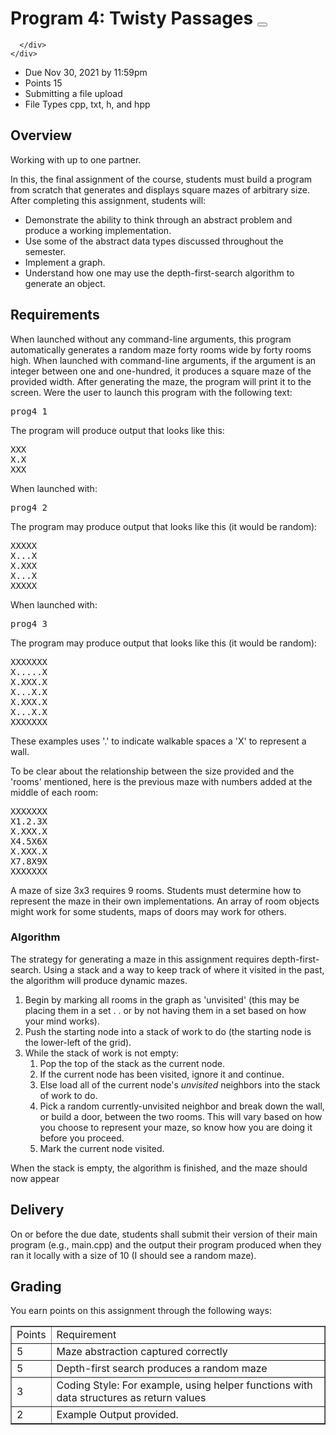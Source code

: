

<div id="assignment_show" class="assignment content_underline_links">
    <!--Student View-->
    <div class="assignment-title">
      <div class="title-content">
        <h1 class="title">
          Program 4: Twisty Passages
        <button aria-haspopup="dialog" class="ally-accessible-versions ally-add-tooltip" data-id="assignment:495436" data-ally-content-id="assignment:495436" data-ally-richcontent-eid="assignment:495436" aria-label="Alternative formats" title="Alternative formats">
    <span class="ally-prominent-af-download-button"></span>
</button></h1>
      </div>
      <div class="assignment-buttons">
        

        
      </div>
    </div>
    
<ul class="student-assignment-overview">
  <li>
    <span class="title">Due</span>
    <span class="value">
          <span class="date_text">
                <span class="display_date">Nov 30, 2021</span> by 
                <span class="display_time">11:59pm</span>
          </span><!--
        --></span>
  </li>
  <li>
    <span class="title">Points</span>
    <span class="value">15</span>
  </li>
    <li>
      <span class="title">Submitting</span>
      <span class="value">a file upload</span>
    </li>
      <li>
        <span class="title">File Types</span>
        <span class="value">cpp, txt, h, and hpp</span>
      </li>
  

  <div class="clear"></div>
</ul>

  <div class="clear"></div>


  <div class="clear"></div>



  <div class="description user_content enhanced"><h2>Overview</h2>
<p>Working with up to one partner.&nbsp;</p>
<p>In this, the final assignment of the course, students must build a program from scratch that generates and displays square mazes of arbitrary size. After completing this assignment, students will:</p>
<ul>
<li>Demonstrate the ability to think through an abstract problem and produce a working implementation.&nbsp;</li>
<li>Use some of the abstract data types discussed throughout the semester.&nbsp;</li>
<li>Implement a graph.&nbsp;</li>
<li>Understand how one may use the depth-first-search algorithm to generate an object.&nbsp;</li>
</ul>
<h2>Requirements</h2>
<p>When launched without any command-line arguments, this program automatically generates a random maze forty rooms wide by forty rooms high. When launched with command-line arguments, if the argument is an integer between one and one-hundred, it produces a square maze of the provided width. After generating the maze, the program will print it to the screen. Were the user to launch this program with the following text:&nbsp;</p>
<pre>prog4 1</pre>
<p>The program will produce output that looks like this:</p>
<pre>XXX<br>X.X<br>XXX</pre>
<p>When launched with:</p>
<pre>prog4 2</pre>
<p>The program may produce output that looks like this (it would be random):</p>
<pre>XXXXX<br>X...X<br>X.XXX<br>X...X<br>XXXXX</pre>
<p>When launched with:</p>
<pre>prog4 3</pre>
<p>The program may produce output that looks like this (it would be random):</p>
<pre>XXXXXXX<br>X.....X<br>X.XXX.X<br>X...X.X<br>X.XXX.X<br>X...X.X<br>XXXXXXX</pre>
<p>These examples uses '.' to indicate walkable spaces a 'X' to represent a wall.&nbsp;</p>
<p>To be clear about the relationship between the size provided and the 'rooms' mentioned, here is the previous maze with numbers added at the middle of each room:</p>
<pre>XXXXXXX<br>X1.2.3X<br>X.XXX.X<br>X4.5X6X<br>X.XXX.X<br>X7.8X9X<br>XXXXXXX</pre>
<p>A maze of size 3x3 requires 9 rooms. Students must determine how to represent the maze in their own implementations. An array of room objects might work for some students, maps of doors may work for others.&nbsp;</p>
<h3>Algorithm</h3>
<p>The strategy for generating a maze in this assignment requires depth-first-search. Using a stack and a way to keep track of where it visited in the past, the algorithm will produce dynamic mazes.&nbsp;</p>
<ol>
<li>Begin by marking all rooms in the graph as 'unvisited' (this may be placing them in a set . . or by not having them in a set based on how your mind works).&nbsp;</li>
<li>Push the starting node into a stack of work to do (the starting node is the lower-left of the grid).&nbsp;</li>
<li>While the stack of work is not empty:</li>
<li style="list-style-type: none;">
<ol>
<li>Pop the top of the stack as the current node.</li>
<li>If the current node has been visited, ignore it and continue.&nbsp;</li>
<li>Else load all of the current node's&nbsp;<em>unvisited</em> neighbors into the stack of work to do.&nbsp;</li>
<li>Pick a random currently-unvisited neighbor and break down the wall, or build a door, between the two rooms. This will vary based on how you choose to represent your maze, so know how you are doing it before you proceed.&nbsp;</li>
<li>Mark the current node visited.</li>
</ol>
</li>
</ol>
<p>When the stack is empty, the algorithm is finished, and the maze should now appear</p>
<h2>Delivery</h2>
<p>On or before the due date, students shall submit their version of their main program (e.g., main.cpp) and the output their program produced when they ran it locally with a size of 10 (I should see a random maze).&nbsp;</p>
<h2>Grading</h2>
<p>You earn points on this assignment through the following ways:</p>
<table border="1">
<tbody>
<tr>
<td>Points</td>
<td>Requirement</td>
</tr>
<tr>
<td>5</td>
<td>Maze abstraction captured correctly</td>
</tr>
<tr>
<td>5</td>
<td>Depth-first search produces a random maze</td>
</tr>
<tr>
<td>3</td>
<td>Coding Style: For example, using helper functions with data structures as return values</td>
</tr>
<tr>
<td>2</td>
<td>Example Output provided.</td>
</tr>
</tbody>
</table></div>


  <div style="display: none;">
    <span class="timestamp">1638345599</span>
    <span class="due_date_string">11/30/2021</span>
    <span class="due_time_string">11:59pm</span>
  </div>
</div>






  <div id="rubrics" class="mathjax_ignore" style="margin-bottom: 10px;">
    <div style="display: none;" id="rubric_parameters">
      <input type="hidden" name="rubric_association[association_type]" value="Assignment">
      <input type="hidden" name="rubric_association[association_id]" value="495436">
      <input type="hidden" name="rubric_association[purpose]" value="grading">
    </div>
    
<div id="rubric_long_description_dialog" style="display: none;">
  <div class="editing">
    <form id="edit_criterion_form" class="no-margin-bottom">
      <div>
        <label class="rating_form_label">Description
          <textarea class="description" rows="1" name="description"></textarea>
        </label>
      </div>
      <div>
        <label class="rating_form_label">Long Description
          <textarea class="long_description" rows="4" name="long_description"></textarea>
        </label>
      </div>
      <div class="button-container">
        <button type="button" class="btn btn button-secondary cancel_button">Cancel</button>
        <button type="button" class="btn save_button btn-primary">Update Criterion</button>
      </div>
    </form>
  </div>
  <div class="displaying">
    <div class="long_description">
    </div>
  </div>
</div>
<div id="rubric_criterion_comments_dialog" style="display: none;">
  <div class="criterion_description" style="border-bottom: 1px solid #ccc; padding: 5px 0; font-size: 1.2em; font-weight: bold; margin-bottom: 5px;" tabindex="-1"></div>
  <div class="editing">
    <label for="criterion_comments_textarea">
      Additional Comments:
    </label>
    <textarea id="criterion_comments_textarea" class="criterion_comments" name="criterion_comments" style="width: 370px;"></textarea>
    <div class="button-container">
      <button type="button" class="btn btn button-secondary cancel_button">Cancel</button>
      <button type="button" class="btn save_button">Update Comments</button>
    </div>
  </div>
  <div class="displaying">
    Additional Comments:
    <div class="criterion_comments" style="margin-top: 10px;">
    </div>
  </div>
</div>
<div id="rubric_rating_dialog" style="display: none;">
  <div class="description" style="border-bottom: 1px solid #ccc; padding: 5px 0; font-size: 1.2em; font-weight: bold; margin-bottom: 5px;">
    <span id="edit_rating_form_criterion_description"></span>
  </div>
  <div class="editing">
    <form id="edit_rating_form" class="no-margin-bottom">
      <div class="toggle_for_hide_points">
        <div><label id="rating_form_score_label" class="rating_form_label">Rating Score</label></div>
        <span id="rating_form_max_score_label" hidden="">Rating max score</span>
        <input id="points" aria-labelledby="rating_form_score_label" type="text" size="2" name="points" class="no-margin-bottom span1">
        <span class="range_rating">to &gt;
          <input aria-label="Rating min score" type="text" size="2" name="min_points" class="no-margin-bottom span1 min_points" placeholder="min">
        </span>pts
      </div>
      <div>
        <label for="rating_form_title" class="rating_form_label">Rating Title</label>
        <input id="rating_form_title" type="text" class="rating_description" style="width: 90%;" name="description">
      </div>
      <div>
        <label for="rating_form_description" class="rating_form_label">Rating Description</label>
        <textarea id="rating_form_description" rows="4" style="width: 90%;" class="rating_long_description" name="rating_long_description" form="edit_rating_form"></textarea>
      </div>
      <div class="button-container">
        <button type="button" class="btn button-secondary cancel_button">Cancel</button>
        <button type="button" class="btn btn-primary save_button ok_button">Update Rating</button>
      </div>
    </form>
  </div>
</div>

  </div>
  
<div class="rubric_container rubric  " id="default_rubric" style="display: none;">
  <div class="screenreader-only"><h2>Rubric</h2></div>
  <div class="rubric_title">
    <div style="display: none;" class="links displaying pull-right">
      <a href="/courses/92637/rubrics/%7B%7B%20id%20%7D%7D" class=" edit_rubric_link no-print no-hover" style="" title="Edit Rubric" aria-label="Edit Rubric" role="button"><i class="icon-edit standalone-icon"></i></a>
      <a href="https://sdsu.instructure.com/search/rubrics?q=" class="find_rubric_link no-print no-hover" style="" title="Find Another Rubric" aria-label="Find Another Rubric" role="button"><i class="icon-search standalone-icon"></i></a>
        <a href="/courses/92637/rubric_associations/%7B%7B%20rubric_association_id%20%7D%7D" class="delete_rubric_link no-print no-hover" style="" title="Delete Rubric" aria-label="Delete Rubric" role="button"><i class="icon-trash standalone-icon"></i></a>
      <div style="display: none;">
        <div class="use_for_grading">&nbsp;</div>
        <div class="free_form_criterion_comments">&nbsp;</div>
        <div class="hide_score_total">&nbsp;</div>
        <div class="hide_outcome_results">&nbsp;</div>
        <div class="hide_points">&nbsp;</div>
        <div class="rubric_association_id">&nbsp;</div>
          <div class="user_id">&nbsp;</div>
        <div class="assessment_type"></div>
        <a href="/courses/92637/rubric_associations/%7B%7B%20rubric_association_id%20%7D%7D/assessments/%7B%7B%20assessment_id%20%7D%7D" rel="nofollow" class="edit_assessment_link">&nbsp;</a>
        <a href="/courses/92637/rubrics/%7B%7B%20rubric_id%20%7D%7D" class="edit_rubric_url">&nbsp;</a>
          <a href="/courses/92637/rubric_associations/%7B%7B%20association_id%20%7D%7D" class="delete_rubric_url">&nbsp;</a>
      </div>
    </div>
    <div style="float: right; font-size: 0.8em; display: none;" class="links displaying locked">
      <span style="">Can't change a rubric once you've started using it.</span>
        <a href="/courses/92637/rubric_associations/%7B%7B%20association_id%20%7D%7D" class="delete_rubric_url" style="display: none;">&nbsp;</a>
    </div>

    <div class="editing" style="float: right;">
      <a href="https://sdsu.instructure.com/search/rubrics?q=" class="find_rubric_link icon-search" style="" title="Find Existing Rubric">Find a Rubric</a>
    </div>
    <div class="editing" style="text-align: left">
      <label for="rubric-title">Title:</label>
      <input id="rubric-title" type="text" class="no-margin-bottom" name="title" value="Some Rubric" style="width: 200px;" maxlength="255" aria-label="Title:">
      <a href="https://sdsu.instructure.com/search/rubrics?q=" style="display: none;"><img alt="" src="https://du11hjcvx0uqb.cloudfront.net/dist/images/find-6164443e2a.png"> Find Rubric</a>
    </div>
    <div class="displaying">
      <span class="title" tabindex="-1">Title</span>
    </div>
    <div class="has-assessments-warning" style="display: none;">
      You've already rated students with this rubric. Any major changes could affect their assessment results.
    </div>
  </div>
<table class="rubric_table">
<caption>
  <div class="screenreader-only">
    <span class="title">Title</span>
  </div>
</caption>
<thead>
  <tr>
    <th scope="col">Criteria</th>
    <th scope="col">Ratings</th>
    <th scope="col" class="toggle_for_hide_points ">
      Pts
    </th>
  </tr>
</thead>
<tbody>
  
<tr id="criterion_blank" class="criterion blank" style="display: none;">
  <td class="criterion_description hover-container pad-box-micro">
    <div class="container">
      <div class="links editing">
          <a href="#" class="edit_criterion_link"><i class="icon-edit standalone-icon"></i><span class="screenreader-only">Edit criterion description</span></a>
        <a href="#" class="delete_criterion_link"><i class="icon-trash standalone-icon"></i><span class="screenreader-only">Delete criterion row</span></a>
      </div>
      <div class="description_content">
        <span class="outcome_sr_content" aria-hidden="true">
          <i class="learning_outcome_flag icon-outcomes" aria-hidden="true"></i>
          <span class="screenreader-only">This criterion is linked to a Learning Outcome</span>
        </span>
        <span class="description description_title">Description of criterion</span>
        <span class="learning_outcome_id" style="display: none;"></span>
        <span class="criterion_id" style="display: none;"></span>
          <div class="long_description small_description"></div>
        <div class="hide_when_learning_outcome ">
          <div class="criterion_use_range_div editing toggle_for_hide_points ">
            <label>Range
              <input type="checkbox" class="criterion_use_range"></label>
          </div>
        </div>
        <div class="threshold toggle_for_hide_points ">
          threshold:
          <span class="mastery_points">5</span> pts
        </div>
      </div>

    </div>
  </td>
  <td style="padding: 0;">
      <table class="ratings" style=""><tbody><tr>
          <td class="rating edge_rating
                
                ">
            <div class="container">
              <div class="rating-main">
                  <div class="editing links">
                    <a href="#" class="edit_rating_link"><i class="icon-edit standalone-icon"></i><span class="screenreader-only">Edit rating</span></a>
                    <a href="#" class="delete_rating_link"><i class="icon-trash standalone-icon"></i><span class="screenreader-only">Delete rating</span></a>
                  </div>
                  <div class="clear"></div>
                <span class="nobr toggle_for_hide_points ">
                  <span class="points">5</span>
                  <span class="range_rating" style="display: none;">to &gt;<span class="min_points">0</span></span> pts
                </span>
                <div class="description rating_description_value">Full Marks</div>
                <div class="rating_long_description small_description"></div>
                <span class="rating_id" style="display: none;">blank</span>
              </div>
                <div class="editing links add_rating_link">
                  <a href="#" class="add_rating_link_after" aria-label="Add rating"><i class="icon-add icon-Solid"></i></a>
                </div>
            </div>
          </td>
          <td class="rating edge_rating
                infinitesimal
                ">
            <div class="container">
              <div class="rating-main">
                  <div class="editing links">
                    <a href="#" class="edit_rating_link"><i class="icon-edit standalone-icon"></i><span class="screenreader-only">Edit rating</span></a>
                    <a href="#" class="delete_rating_link"><i class="icon-trash standalone-icon"></i><span class="screenreader-only">Delete rating</span></a>
                  </div>
                  <div class="clear"></div>
                <span class="nobr toggle_for_hide_points ">
                  <span class="points">0</span>
                  <span class="range_rating" style="display: none;">to &gt;<span class="min_points">0</span></span> pts
                </span>
                <div class="description rating_description_value">No Marks</div>
                <div class="rating_long_description small_description"></div>
                <span class="rating_id" style="display: none;">blank_2</span>
              </div>
            </div>
          </td>
      </tr></tbody></table>
      <div style="display: none; font-size: 0.8em; margin: 5px;" class="custom_ratings">
        This area will be used by the assessor to leave comments related to this criterion.
      </div>
  </td>
  <td class="nobr points_form toggle_for_hide_points ">
    <div class="editing" style="white-space: normal">
      <span style="white-space: nowrap; font-size: 0.8em">
          
            <input type="text" aria-label="Points" value="5" class="criterion_points span1 no-margin-bottom">
           pts
      </span><br>
    </div>
    <div class="displaying">
      <span style="white-space: nowrap;">
        <span class="criterion_rating_points_holder" style="display: none;">
          <span class="criterion_rating_points">&nbsp;</span> /
        </span>
        <span class="display_criterion_points">5</span> pts<br>
      </span>
    </div>
    <div class="ignoring">
      <span> -- </span>
    </div>
    <div class="criterion_comments">
        <a href="#" class="no-hover criterion_comments_link" title="Additional Comments">
          <img alt="Additional Comments" src="https://du11hjcvx0uqb.cloudfront.net/dist/images/rubric_comment-ddae8546ab.png">
        </a>
        <div class="custom_rating" style="display: none;"></div>
    </div>
  </td>
</tr>

  <tr id="criterion_1" class="criterion" style="display: table-row;">
  <td class="criterion_description hover-container pad-box-micro">
    <div class="container">
      <div class="links editing">
          <a href="#" class="edit_criterion_link"><i class="icon-edit standalone-icon"></i><span class="screenreader-only">Edit criterion description</span></a>
        <a href="#" class="delete_criterion_link"><i class="icon-trash standalone-icon"></i><span class="screenreader-only">Delete criterion row</span></a>
      </div>
      <div class="description_content">
        <span class="outcome_sr_content" aria-hidden="true">
          <i class="learning_outcome_flag icon-outcomes" aria-hidden="true"></i>
          <span class="screenreader-only">This criterion is linked to a Learning Outcome</span>
        </span>
        <span class="description description_title">Description of criterion</span>
        <span class="learning_outcome_id" style="display: none;"></span>
        <span class="criterion_id" style="display: none;"></span>
          <div class="long_description small_description"></div>
        <div class="hide_when_learning_outcome ">
          <div class="criterion_use_range_div editing toggle_for_hide_points ">
            <label>Range
              <input type="checkbox" class="criterion_use_range"></label>
          </div>
        </div>
        <div class="threshold toggle_for_hide_points ">
          threshold:
          <span class="mastery_points">5</span> pts
        </div>
      </div>

    </div>
  </td>
  <td style="padding: 0;">
      <table class="ratings" style=""><tbody><tr>
          <td class="rating edge_rating
                
                ">
            <div class="container">
              <div class="rating-main">
                  <div class="editing links">
                    <a href="#" class="edit_rating_link"><i class="icon-edit standalone-icon"></i><span class="screenreader-only">Edit rating</span></a>
                    <a href="#" class="delete_rating_link"><i class="icon-trash standalone-icon"></i><span class="screenreader-only">Delete rating</span></a>
                  </div>
                  <div class="clear"></div>
                <span class="nobr toggle_for_hide_points ">
                  <span class="points">5</span>
                  <span class="range_rating" style="display: none;">to &gt;<span class="min_points">0</span></span> pts
                </span>
                <div class="description rating_description_value">Full Marks</div>
                <div class="rating_long_description small_description"></div>
                <span class="rating_id" style="display: none;">blank</span>
              </div>
                <div class="editing links add_rating_link">
                  <a href="#" class="add_rating_link_after" aria-label="Add rating"><i class="icon-add icon-Solid"></i></a>
                </div>
            </div>
          </td>
          <td class="rating edge_rating
                infinitesimal
                ">
            <div class="container">
              <div class="rating-main">
                  <div class="editing links">
                    <a href="#" class="edit_rating_link"><i class="icon-edit standalone-icon"></i><span class="screenreader-only">Edit rating</span></a>
                    <a href="#" class="delete_rating_link"><i class="icon-trash standalone-icon"></i><span class="screenreader-only">Delete rating</span></a>
                  </div>
                  <div class="clear"></div>
                <span class="nobr toggle_for_hide_points ">
                  <span class="points">0</span>
                  <span class="range_rating" style="display: none;">to &gt;<span class="min_points">0</span></span> pts
                </span>
                <div class="description rating_description_value">No Marks</div>
                <div class="rating_long_description small_description"></div>
                <span class="rating_id" style="display: none;">blank_2</span>
              </div>
            </div>
          </td>
      </tr></tbody></table>
      <div style="display: none; font-size: 0.8em; margin: 5px;" class="custom_ratings">
        This area will be used by the assessor to leave comments related to this criterion.
      </div>
  </td>
  <td class="nobr points_form toggle_for_hide_points ">
    <div class="editing" style="white-space: normal">
      <span style="white-space: nowrap; font-size: 0.8em">
          
            <input type="text" aria-label="Points" value="5" class="criterion_points span1 no-margin-bottom">
           pts
      </span><br>
    </div>
    <div class="displaying">
      <span style="white-space: nowrap;">
        <span class="criterion_rating_points_holder" style="display: none;">
          <span class="criterion_rating_points">&nbsp;</span> /
        </span>
        <span class="display_criterion_points">5</span> pts<br>
      </span>
    </div>
    <div class="ignoring">
      <span> -- </span>
    </div>
    <div class="criterion_comments">
        <a href="#" class="no-hover criterion_comments_link" title="Additional Comments">
          <img alt="Additional Comments" src="https://du11hjcvx0uqb.cloudfront.net/dist/images/rubric_comment-ddae8546ab.png">
        </a>
        <div class="custom_rating" style="display: none;"></div>
    </div>
  </td>
</tr><tr class="summary">
    <td colspan="4">
      <div class="total_points_holder toggle_for_hide_points " style="float: right; ">
        <span>Total Points:
            <span class="rubric_total">
              5
            </span>
 <span class="assessing">out of 5</span>        </span>
      </div>
      <div class="editing pull-left">
        <span id="add_criterion_holder" class="criterion_link"></span>
      </div>
      <div class="clear"></div>
    </td>
  </tr>
</tbody>
</table>
</div>
<table style="display: none;">
  <tbody><tr id="edit_rubric">
    <td colspan="4">
      <form id="edit_rubric_form" class="edit-rubric-form no-margin-bottom">
        <div class="rubric_custom_ratings" style="">
          <input type="checkbox" id="rubric_custom_rating" class="rubric_custom_rating">
          <label for="rubric_custom_rating">I'll write free-form comments when assessing students</label>
        </div>
          <div class="hide_points" style="">
            <input type="checkbox" id="hide_points" class="hide_points_checkbox">
            <label for="hide_points">Remove points from rubric</label>
          </div>
          <div class="hide_outcome_results" style="">
            <input type="checkbox" id="hide_outcome_results" class="hide_outcome_results_checkbox">
            <label for="hide_outcome_results">Don't post Outcomes results to Learning Mastery Gradebook</label>
          </div>
          <div class="rubric_grading" style="">
            <input type="checkbox" id="grading_rubric" class="grading_rubric_checkbox">
            <label for="grading_rubric">Use this rubric for assignment grading</label>
          </div>
        <div class="totalling_rubric" style="">
          <input type="checkbox" id="totalling_rubric" class="totalling_rubric_checkbox">
          <label for="totalling_rubric">Hide score total for assessment results</label>
        </div>
        <div class="ic-Action-header ic-Action-header--half-margin">
          <div class="ic-Action-header__Primary">
            <button type="button" class="Button cancel_button">Cancel</button>
            <button type="submit" class="Button Button--primary save_button">Create Rubric</button>
          </div>
        </div>
      </form>
    </td>
  </tr>
</tbody></table>


  <div id="assignment_external_tools"><div></div></div>

  


          </div>
        </div>
        <div id="right-side-wrapper" class="ic-app-main-content__secondary">
          <aside id="right-side" role="complementary">
            
<div id="sidebar_content">

    
<div class="details">
  <h2>Submission</h2>
    <div class="header">
        <i class="icon-check" aria-hidden="true"></i>
        Submitted!
    </div>
  <div class="content">
    <span class="">
        Nov 23, 2021 at 11:14pm
    </span>

    <div>
      <a href="/courses/92637/assignments/495436/submissions/112822">
        Submission Details
      </a>
    </div>

        <div>
          <a href="/courses/92637/assignments/495436/submissions/112822?download=4577411">
            Download main-3.cpp
          </a>
        </div>
        <span class="assignment_presenter_for_submission" style="display: none;">success</span>
        <span class="react_pill_container"></span>
        <div>
          <a href="/courses/92637/assignments/495436/submissions/112822?download=4577412">
            Download mazeoutput-2.txt
          </a>
        </div>
        <span class="assignment_presenter_for_submission" style="display: none;">success</span>
        <span class="react_pill_container"></span>

    <div class="module">
          <div>Grade: 15 <span style="font-size: 0.8em;">(15 pts possible)</span></div>
          <div>Graded Anonymously: no</div>

    </div>


    <div class="comments module">
        <h3>Comments: </h3>

        
          <div id="comment-2009844" class="comment">
            Excellent Job, Yuta! It was a pleasure having you in the class.
            <div class="comment_attachments">
            </div>
            <div class="signature" style="font-size: 0.8em; text-align: right;">
              Roberto Ortiz, Dec 23, 2021 at 9:20am
            </div>
          </div>
    </div>
  </div>
</div>


</div>

          </aside>
        </div>
      </div>
